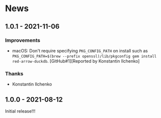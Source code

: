 # News

## 1.0.1 - 2021-11-06

### Improvements

  * macOS: Don't require specifying `PKG_CONFIG_PATH` on install such
    as `PKG_CONFIG_PATH=$(brew --prefix openssl)/lib/pkgconfig gem
    install red-arrow-duckdb`.
    [GitHub#1][Reported by Konstantin Ilchenko]

### Thanks

  * Konstantin Ilchenko

## 1.0.0 - 2021-08-12

Initial release!!!

